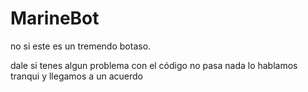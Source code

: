 # MarineBot
no si este es un tremendo botaso.

dale si tenes algun problema con el código no pasa nada lo hablamos tranqui y llegamos a un acuerdo